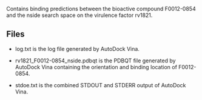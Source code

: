 Contains binding predictions between the bioactive compound F0012-0854 and the nside search space on the virulence factor rv1821.

## Files

- log.txt is the log file generated by AutoDock Vina.

- rv1821_F0012-0854_nside.pdbqt is the PDBQT file generated by AutoDock Vina containing the orientation and binding location of F0012-0854.

- stdoe.txt is the combined STDOUT and STDERR output of AutoDock Vina.

